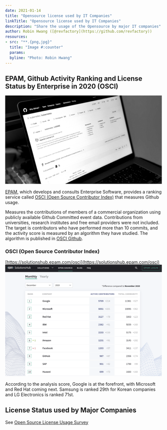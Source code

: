 ```yaml
---
date: 2021-01-14
title: "Opensource license used by IT Companies"
linkTitle: "Opensource license used by IT Companies"
description: "Share the usage of the Opensource by major IT companies"
author: Robin Hwang ([@revfactory](https://github.com/revfactory))
resources:
- src: "**.{png,jpg}"
  title: "Image #:counter"
  params:
  byline: "Photo: Robin Hwang"
---
```


## EPAM, Github Activity Ranking and License Status by Enterprise in 2020 (OSCI)

![featured-github](featured-github.png)

[EPAM](https://www.epam.com/), which develops and consults Enterprise Software, provides a ranking service called [OSCI (Open Source Contributor Index)](https://solutionshub.epam.com/osci) that measures Github usage.

Measures the contributions of members of a commercial organization using publicly available Github Committed event data. Contributions from universities, research institutes and free email providers were not included. The target is contributors who have performed more than 10 commits, and the activity score is measured by an algorithm they have studied. The algorithm is published in [OSCI Github](https://github.com/epam/OSCI).

### OSCI (Open Source Contributor Index)
[https://solutionshub.epam.com/osci](https://solutionshub.epam.com/osci)
![contributing-ranking](contributing-ranking.png)

According to the analysis score, Google is at the forefront, with Microsoft and Red Hat coming next. Samsung is ranked 29th for Korean companies and LG Electronics is ranked 71st. 

## License Status used by Major Companies
See [Open Source License Usage Survey]((https://solutionshub.epam.com/blog/post/examining-open-source-license-usage))
